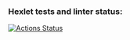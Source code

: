 ### Hexlet tests and linter status:
[![Actions Status](https://github.com/krugloffix/frontend-project-44/workflows/hexlet-check/badge.svg)](https://github.com/krugloffix/frontend-project-44/actions)